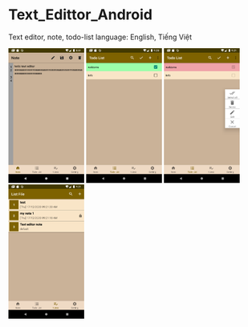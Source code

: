 # Text_Edittor_Android
Text editor, note, todo-list
language: English, Tiếng Việt
<br/>
<p align="left">
  
  <img src="img/s1.png" alt="" width= "30%">
  <img src="img/s2.png" alt="" width= "30%">
  <img src="img/s3.png" alt="" width= "30%">
  <img src="img/s4.png" alt="" width= "30%">
  
</p>
